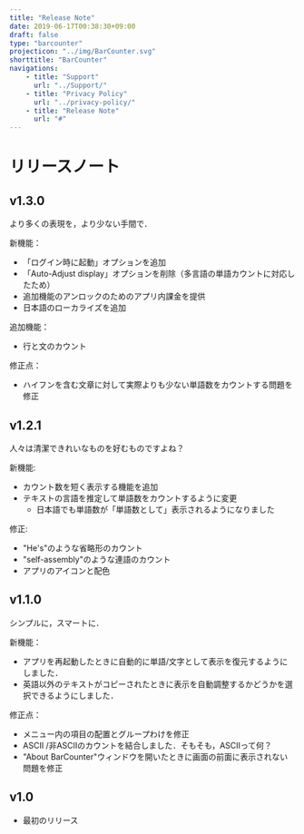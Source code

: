 ```yaml
---
title: "Release Note"
date: 2019-06-17T00:38:30+09:00
draft: false
type: "barcounter"
projecticon: "../img/BarCounter.svg"
shorttitle: "BarCounter"
navigations:
    - title: "Support"
      url: "../Support/"
    - title: "Privacy Policy"
      url: "../privacy-policy/"
    - title: "Release Note"
      url: "#"
---
```


# リリースノート

## v1.3.0

より多くの表現を，より少ない手間で．

新機能：

- 「ログイン時に起動」オプションを追加  
- 「Auto-Adjust display」オプションを削除（多言語の単語カウントに対応したため）  
- 追加機能のアンロックのためのアプリ内課金を提供  
- 日本語のローカライズを追加

追加機能：

- 行と文のカウント

修正点：

- ハイフンを含む文章に対して実際よりも少ない単語数をカウントする問題を修正

## v1.2.1

人々は清潔できれいなものを好むものですよね？

新機能:

- カウント数を短く表示する機能を追加  
- テキストの言語を推定して単語数をカウントするように変更  
    - 日本語でも単語数が「単語数として」表示されるようになりました

修正:

- "He's"のような省略形のカウント  
- "self-assembly"のような連語のカウント  
- アプリのアイコンと配色

## v1.1.0

シンプルに，スマートに．

新機能：

- アプリを再起動したときに自動的に単語/文字として表示を復元するようにしました．  
- 英語以外のテキストがコピーされたときに表示を自動調整するかどうかを選択できるようにしました．

修正点：

- メニュー内の項目の配置とグループわけを修正  
- ASCII /非ASCIIのカウントを結合しました．そもそも，ASCIIって何？  
- "About BarCounter"ウィンドウを開いたときに画面の前面に表示されない問題を修正

## v1.0

- 最初のリリース
